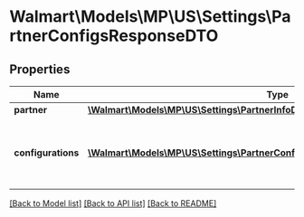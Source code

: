 # Walmart\Models\MP\US\Settings\PartnerConfigsResponseDTO

## Properties

Name | Type | Description | Notes
------------ | ------------- | ------------- | -------------
**partner** | [**\Walmart\Models\MP\US\Settings\PartnerInfoDTO**](PartnerInfoDTO.md) |  | [optional]
**configurations** | [**\Walmart\Models\MP\US\Settings\PartnerConfigsResponseDTOConfigurationsInner[]**](PartnerConfigsResponseDTOConfigurationsInner.md) | List of seller configurations like Seller Account & feed throttling values | [optional]


[[Back to Model list]](./) [[Back to API list]](../../../../../README.md#supported-apis) [[Back to README]](../../../../../README.md)
